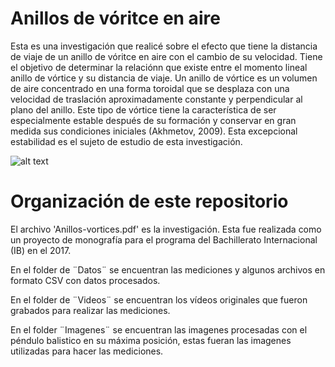 # Anillos de vóritce en aire
Esta es una investigación que realicé sobre el efecto que tiene la distancia de viaje de un anillo de vóritce en aire con el cambio de su velocidad.
Tiene el objetivo de determinar la relaciónn que existe entre el momento lineal anillo de vórtice y su distancia de viaje. Un anillo de vórtice es un volumen de aire concentrado en una forma toroidal que se desplaza con una velocidad de traslación aproximadamente constante y perpendicular al plano del anillo. Este tipo de vórtice tiene la característica de ser especialmente estable después de su formación y conservar en gran medida sus condiciones iniciales (Akhmetov, 2009). Esta excepcional estabilidad es el sujeto de estudio de esta investigación.

![alt text](http://www.flowvis.org/wp-content/uploads/2016/09/Straccia_Vortex_Rings_Edited_Compressed2-600x400.jpg)

# Organización de este repositorio
El archivo 'Anillos-vortices.pdf' es la investigación. Esta fue realizada como un proyecto de monografía para el programa del Bachillerato Internacional (IB) en el 2017. 

En el folder de ¨Datos¨ se encuentran las mediciones y algunos archivos en formato CSV con datos procesados. 

En el folder de ¨Videos¨ se encuentran los vídeos originales que fueron grabados para realizar las mediciones.

En el folder ¨Imagenes¨ se encuentran las imagenes procesadas con el péndulo balistico en su máxima posición, estas fueran las imagenes utilizadas para hacer las mediciones. 

